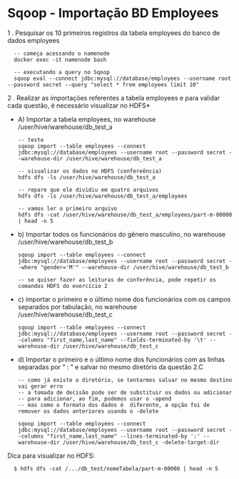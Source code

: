 # Sqoop - Importação BD Employees

1 . Pesquisar os 10 primeiros registros da tabela employees do banco de dados employees

      -- começa acessando o namenode
      docker exec -it namenode bash
      
      -- executando a query no Sqoop
      sqoop eval --connect jdbc:mysql://database/employees --username root --password secret --query "select * from employees limit 10"

2 . Realizar as importações referentes a tabela employees e para validar cada questão,  é necessário visualizar no HDFS*

* A) Importar a tabela employees, no warehouse  /user/hive/warehouse/db_test_a
   
      -- teste
      sqoop import --table employees --connect jdbc:mysql://database/employees --username root --password secret --warehouse-dir /user/hive/warehouse/db_test_a 
      
      -- visualizar os dados no HDFS (confereência)
      hdfs dfs -ls /user/hive/warehouse/db_test_a
      
      -- repare que ele dividiu em quatro arquivos
      hdfs dfs -ls /user/hive/warehouse/db_test_a/employees
      
      -- vamos ler o primeiro arquivo
      hdfs dfs -cat /user/hive/warehouse/db_test_a/employees/part-m-00000 | head -n 5
      
      
* b) Importar todos os funcionários do gênero masculino, no warehouse  /user/hive/warehouse/db_test_b

      sqoop import --table employees --connect jdbc:mysql://database/employees --username root --password secret --where "gender='M'" --warehouse-dir /user/hive/warehouse/db_test_b
      
      -- se quiser fazer as leituras de conferência, pode repetir os comandos HDFS do exercício 2


* c) importar o primeiro e o último nome dos funcionários com os campos separados por tabulação, no warehouse  /user/hive/warehouse/db_test_c
      
      sqoop import --table employees --connect jdbc:mysql://database/employees --username root --password secret --columns "first_name,last_name" --fields-terminated-by '\t' --warehouse-dir /user/hive/warehouse/db_test_c

  
* d) Importar o primeiro e o último nome dos funcionários com as linhas separadas por “ : ” e salvar no mesmo diretório da questão 2.C

      -- como já existe o diretório, se tentarmos salvar no mesmo destino vai gerar erro
      -- a tomada de decisão pode ser de substituir os dados ou adicionar
      -- para adicionar, ao fim, podemos usar o -apend
      -- mas como o formato dos dados é  diferente, a opção foi de remover os dados anteriores usando o -delete
      
      sqoop import --table employees --connect jdbc:mysql://database/employees --username root --password secret --columns "first_name,last_name" --lines-terminated-by ':' --warehouse-dir /user/hive/warehouse/db_test_c -delete-target-dir

Dica para visualizar no HDFS:

      $ hdfs dfs -cat /.../db_test/nomeTabela/part-m-00000 | head -n 5
